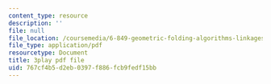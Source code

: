 ```yaml
---
content_type: resource
description: ''
file: null
file_location: /coursemedia/6-849-geometric-folding-algorithms-linkages-origami-polyhedra-fall-2012/767cf4b5d2eb0397f886fcb9fedf15bb_M8Jn9JdzoHU.pdf
file_type: application/pdf
resourcetype: Document
title: 3play pdf file
uid: 767cf4b5-d2eb-0397-f886-fcb9fedf15bb
---
```

